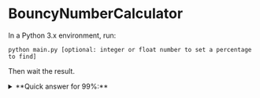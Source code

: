 # BouncyNumberCalculator
In a Python 3.x environment, run:
```
python main.py [optional: integer or float number to set a percentage to find]
```
Then wait the result.

<details>
    <summary>**Quick answer for 99%:**</summary>
    ```
    Last Bouncy Number Verified: 107290600
    Amount of Bouncy Numbers: 106217694
    Proportion of Bouncy Numbers: 0.99
    ```
</details>